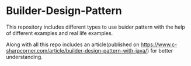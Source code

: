 # Builder-Design-Pattern

This repository includes different types to use buider pattern with the help of different examples and real life examples.

Along with all this repo includes an article(published on https://www.c-sharpcorner.com/article/builder-design-pattern-with-java/) for better understanding.

